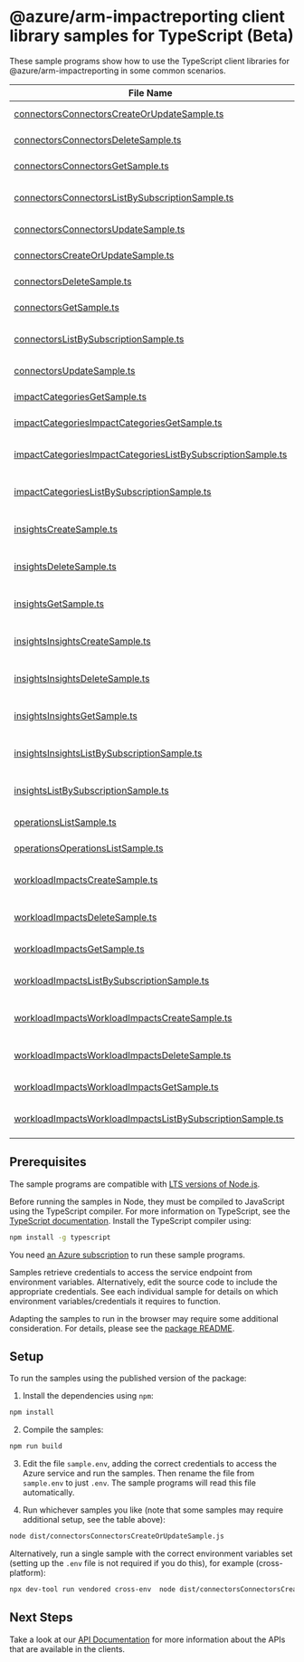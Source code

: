 # @azure/arm-impactreporting client library samples for TypeScript (Beta)

These sample programs show how to use the TypeScript client libraries for @azure/arm-impactreporting in some common scenarios.

| **File Name**                                                                                                           | **Description**                                                                                                                  |
| ----------------------------------------------------------------------------------------------------------------------- | -------------------------------------------------------------------------------------------------------------------------------- |
| [connectorsConnectorsCreateOrUpdateSample.ts][connectorsconnectorscreateorupdatesample]                                 | create a Connector x-ms-original-file: 2024-05-01-preview/Connectors_CreateOrUpdate.json                                         |
| [connectorsConnectorsDeleteSample.ts][connectorsconnectorsdeletesample]                                                 | delete a Connector x-ms-original-file: 2024-05-01-preview/Connectors_Delete.json                                                 |
| [connectorsConnectorsGetSample.ts][connectorsconnectorsgetsample]                                                       | get a Connector x-ms-original-file: 2024-05-01-preview/Connectors_Get.json                                                       |
| [connectorsConnectorsListBySubscriptionSample.ts][connectorsconnectorslistbysubscriptionsample]                         | list Connector resources by subscription ID x-ms-original-file: 2024-05-01-preview/Connectors_ListBySubscription.json            |
| [connectorsConnectorsUpdateSample.ts][connectorsconnectorsupdatesample]                                                 | update a Connector x-ms-original-file: 2024-05-01-preview/Connectors_Update.json                                                 |
| [connectorsCreateOrUpdateSample.ts][connectorscreateorupdatesample]                                                     | create a Connector x-ms-original-file: 2024-05-01-preview/Connectors_CreateOrUpdate.json                                         |
| [connectorsDeleteSample.ts][connectorsdeletesample]                                                                     | delete a Connector x-ms-original-file: 2024-05-01-preview/Connectors_Delete.json                                                 |
| [connectorsGetSample.ts][connectorsgetsample]                                                                           | get a Connector x-ms-original-file: 2024-05-01-preview/Connectors_Get.json                                                       |
| [connectorsListBySubscriptionSample.ts][connectorslistbysubscriptionsample]                                             | list Connector resources by subscription ID x-ms-original-file: 2024-05-01-preview/Connectors_ListBySubscription.json            |
| [connectorsUpdateSample.ts][connectorsupdatesample]                                                                     | update a Connector x-ms-original-file: 2024-05-01-preview/Connectors_Update.json                                                 |
| [impactCategoriesGetSample.ts][impactcategoriesgetsample]                                                               | get a ImpactCategory x-ms-original-file: 2024-05-01-preview/ImpactCategories_Get.json                                            |
| [impactCategoriesImpactCategoriesGetSample.ts][impactcategoriesimpactcategoriesgetsample]                               | get a ImpactCategory x-ms-original-file: 2024-05-01-preview/ImpactCategories_Get.json                                            |
| [impactCategoriesImpactCategoriesListBySubscriptionSample.ts][impactcategoriesimpactcategorieslistbysubscriptionsample] | list ImpactCategory resources by subscription x-ms-original-file: 2024-05-01-preview/ImpactCategories_ListBySubscription.json    |
| [impactCategoriesListBySubscriptionSample.ts][impactcategorieslistbysubscriptionsample]                                 | list ImpactCategory resources by subscription x-ms-original-file: 2024-05-01-preview/ImpactCategories_ListBySubscription.json    |
| [insightsCreateSample.ts][insightscreatesample]                                                                         | create Insight resource, This is Admin only operation x-ms-original-file: 2024-05-01-preview/Insights_Create.json                |
| [insightsDeleteSample.ts][insightsdeletesample]                                                                         | delete Insight resource, This is Admin only operation x-ms-original-file: 2024-05-01-preview/Insights_Delete.json                |
| [insightsGetSample.ts][insightsgetsample]                                                                               | get Insight resources by workloadImpactName and insightName x-ms-original-file: 2024-05-01-preview/Insights_Get_diagnostics.json |
| [insightsInsightsCreateSample.ts][insightsinsightscreatesample]                                                         | create Insight resource, This is Admin only operation x-ms-original-file: 2024-05-01-preview/Insights_Create.json                |
| [insightsInsightsDeleteSample.ts][insightsinsightsdeletesample]                                                         | delete Insight resource, This is Admin only operation x-ms-original-file: 2024-05-01-preview/Insights_Delete.json                |
| [insightsInsightsGetSample.ts][insightsinsightsgetsample]                                                               | get Insight resources by workloadImpactName and insightName x-ms-original-file: 2024-05-01-preview/Insights_Get_diagnostics.json |
| [insightsInsightsListBySubscriptionSample.ts][insightsinsightslistbysubscriptionsample]                                 | list Insight resources by workloadImpactName x-ms-original-file: 2024-05-01-preview/Insights_ListBySubscription.json             |
| [insightsListBySubscriptionSample.ts][insightslistbysubscriptionsample]                                                 | list Insight resources by workloadImpactName x-ms-original-file: 2024-05-01-preview/Insights_ListBySubscription.json             |
| [operationsListSample.ts][operationslistsample]                                                                         | list the operations for the provider x-ms-original-file: 2024-05-01-preview/Operations_List.json                                 |
| [operationsOperationsListSample.ts][operationsoperationslistsample]                                                     | list the operations for the provider x-ms-original-file: 2024-05-01-preview/Operations_List.json                                 |
| [workloadImpactsCreateSample.ts][workloadimpactscreatesample]                                                           | create a WorkloadImpact x-ms-original-file: 2024-05-01-preview/WorkloadArmOperation_create.json                                  |
| [workloadImpactsDeleteSample.ts][workloadimpactsdeletesample]                                                           | delete a WorkloadImpact x-ms-original-file: 2024-05-01-preview/WorkloadImpact_Delete.json                                        |
| [workloadImpactsGetSample.ts][workloadimpactsgetsample]                                                                 | get a WorkloadImpact x-ms-original-file: 2024-05-01-preview/WorkloadImpact_Get.json                                              |
| [workloadImpactsListBySubscriptionSample.ts][workloadimpactslistbysubscriptionsample]                                   | list WorkloadImpact resources by subscription ID x-ms-original-file: 2024-05-01-preview/WorkloadImpacts_ListBySubscription.json  |
| [workloadImpactsWorkloadImpactsCreateSample.ts][workloadimpactsworkloadimpactscreatesample]                             | create a WorkloadImpact x-ms-original-file: 2024-05-01-preview/WorkloadArmOperation_create.json                                  |
| [workloadImpactsWorkloadImpactsDeleteSample.ts][workloadimpactsworkloadimpactsdeletesample]                             | delete a WorkloadImpact x-ms-original-file: 2024-05-01-preview/WorkloadImpact_Delete.json                                        |
| [workloadImpactsWorkloadImpactsGetSample.ts][workloadimpactsworkloadimpactsgetsample]                                   | get a WorkloadImpact x-ms-original-file: 2024-05-01-preview/WorkloadImpact_Get.json                                              |
| [workloadImpactsWorkloadImpactsListBySubscriptionSample.ts][workloadimpactsworkloadimpactslistbysubscriptionsample]     | list WorkloadImpact resources by subscription ID x-ms-original-file: 2024-05-01-preview/WorkloadImpacts_ListBySubscription.json  |

## Prerequisites

The sample programs are compatible with [LTS versions of Node.js](https://github.com/nodejs/release#release-schedule).

Before running the samples in Node, they must be compiled to JavaScript using the TypeScript compiler. For more information on TypeScript, see the [TypeScript documentation][typescript]. Install the TypeScript compiler using:

```bash
npm install -g typescript
```

You need [an Azure subscription][freesub] to run these sample programs.

Samples retrieve credentials to access the service endpoint from environment variables. Alternatively, edit the source code to include the appropriate credentials. See each individual sample for details on which environment variables/credentials it requires to function.

Adapting the samples to run in the browser may require some additional consideration. For details, please see the [package README][package].

## Setup

To run the samples using the published version of the package:

1. Install the dependencies using `npm`:

```bash
npm install
```

2. Compile the samples:

```bash
npm run build
```

3. Edit the file `sample.env`, adding the correct credentials to access the Azure service and run the samples. Then rename the file from `sample.env` to just `.env`. The sample programs will read this file automatically.

4. Run whichever samples you like (note that some samples may require additional setup, see the table above):

```bash
node dist/connectorsConnectorsCreateOrUpdateSample.js
```

Alternatively, run a single sample with the correct environment variables set (setting up the `.env` file is not required if you do this), for example (cross-platform):

```bash
npx dev-tool run vendored cross-env  node dist/connectorsConnectorsCreateOrUpdateSample.js
```

## Next Steps

Take a look at our [API Documentation][apiref] for more information about the APIs that are available in the clients.

[connectorsconnectorscreateorupdatesample]: https://github.com/Azure/azure-sdk-for-js/blob/main/sdk/impactreporting/arm-impactreporting/samples/v1-beta/typescript/src/connectorsConnectorsCreateOrUpdateSample.ts
[connectorsconnectorsdeletesample]: https://github.com/Azure/azure-sdk-for-js/blob/main/sdk/impactreporting/arm-impactreporting/samples/v1-beta/typescript/src/connectorsConnectorsDeleteSample.ts
[connectorsconnectorsgetsample]: https://github.com/Azure/azure-sdk-for-js/blob/main/sdk/impactreporting/arm-impactreporting/samples/v1-beta/typescript/src/connectorsConnectorsGetSample.ts
[connectorsconnectorslistbysubscriptionsample]: https://github.com/Azure/azure-sdk-for-js/blob/main/sdk/impactreporting/arm-impactreporting/samples/v1-beta/typescript/src/connectorsConnectorsListBySubscriptionSample.ts
[connectorsconnectorsupdatesample]: https://github.com/Azure/azure-sdk-for-js/blob/main/sdk/impactreporting/arm-impactreporting/samples/v1-beta/typescript/src/connectorsConnectorsUpdateSample.ts
[connectorscreateorupdatesample]: https://github.com/Azure/azure-sdk-for-js/blob/main/sdk/impactreporting/arm-impactreporting/samples/v1-beta/typescript/src/connectorsCreateOrUpdateSample.ts
[connectorsdeletesample]: https://github.com/Azure/azure-sdk-for-js/blob/main/sdk/impactreporting/arm-impactreporting/samples/v1-beta/typescript/src/connectorsDeleteSample.ts
[connectorsgetsample]: https://github.com/Azure/azure-sdk-for-js/blob/main/sdk/impactreporting/arm-impactreporting/samples/v1-beta/typescript/src/connectorsGetSample.ts
[connectorslistbysubscriptionsample]: https://github.com/Azure/azure-sdk-for-js/blob/main/sdk/impactreporting/arm-impactreporting/samples/v1-beta/typescript/src/connectorsListBySubscriptionSample.ts
[connectorsupdatesample]: https://github.com/Azure/azure-sdk-for-js/blob/main/sdk/impactreporting/arm-impactreporting/samples/v1-beta/typescript/src/connectorsUpdateSample.ts
[impactcategoriesgetsample]: https://github.com/Azure/azure-sdk-for-js/blob/main/sdk/impactreporting/arm-impactreporting/samples/v1-beta/typescript/src/impactCategoriesGetSample.ts
[impactcategoriesimpactcategoriesgetsample]: https://github.com/Azure/azure-sdk-for-js/blob/main/sdk/impactreporting/arm-impactreporting/samples/v1-beta/typescript/src/impactCategoriesImpactCategoriesGetSample.ts
[impactcategoriesimpactcategorieslistbysubscriptionsample]: https://github.com/Azure/azure-sdk-for-js/blob/main/sdk/impactreporting/arm-impactreporting/samples/v1-beta/typescript/src/impactCategoriesImpactCategoriesListBySubscriptionSample.ts
[impactcategorieslistbysubscriptionsample]: https://github.com/Azure/azure-sdk-for-js/blob/main/sdk/impactreporting/arm-impactreporting/samples/v1-beta/typescript/src/impactCategoriesListBySubscriptionSample.ts
[insightscreatesample]: https://github.com/Azure/azure-sdk-for-js/blob/main/sdk/impactreporting/arm-impactreporting/samples/v1-beta/typescript/src/insightsCreateSample.ts
[insightsdeletesample]: https://github.com/Azure/azure-sdk-for-js/blob/main/sdk/impactreporting/arm-impactreporting/samples/v1-beta/typescript/src/insightsDeleteSample.ts
[insightsgetsample]: https://github.com/Azure/azure-sdk-for-js/blob/main/sdk/impactreporting/arm-impactreporting/samples/v1-beta/typescript/src/insightsGetSample.ts
[insightsinsightscreatesample]: https://github.com/Azure/azure-sdk-for-js/blob/main/sdk/impactreporting/arm-impactreporting/samples/v1-beta/typescript/src/insightsInsightsCreateSample.ts
[insightsinsightsdeletesample]: https://github.com/Azure/azure-sdk-for-js/blob/main/sdk/impactreporting/arm-impactreporting/samples/v1-beta/typescript/src/insightsInsightsDeleteSample.ts
[insightsinsightsgetsample]: https://github.com/Azure/azure-sdk-for-js/blob/main/sdk/impactreporting/arm-impactreporting/samples/v1-beta/typescript/src/insightsInsightsGetSample.ts
[insightsinsightslistbysubscriptionsample]: https://github.com/Azure/azure-sdk-for-js/blob/main/sdk/impactreporting/arm-impactreporting/samples/v1-beta/typescript/src/insightsInsightsListBySubscriptionSample.ts
[insightslistbysubscriptionsample]: https://github.com/Azure/azure-sdk-for-js/blob/main/sdk/impactreporting/arm-impactreporting/samples/v1-beta/typescript/src/insightsListBySubscriptionSample.ts
[operationslistsample]: https://github.com/Azure/azure-sdk-for-js/blob/main/sdk/impactreporting/arm-impactreporting/samples/v1-beta/typescript/src/operationsListSample.ts
[operationsoperationslistsample]: https://github.com/Azure/azure-sdk-for-js/blob/main/sdk/impactreporting/arm-impactreporting/samples/v1-beta/typescript/src/operationsOperationsListSample.ts
[workloadimpactscreatesample]: https://github.com/Azure/azure-sdk-for-js/blob/main/sdk/impactreporting/arm-impactreporting/samples/v1-beta/typescript/src/workloadImpactsCreateSample.ts
[workloadimpactsdeletesample]: https://github.com/Azure/azure-sdk-for-js/blob/main/sdk/impactreporting/arm-impactreporting/samples/v1-beta/typescript/src/workloadImpactsDeleteSample.ts
[workloadimpactsgetsample]: https://github.com/Azure/azure-sdk-for-js/blob/main/sdk/impactreporting/arm-impactreporting/samples/v1-beta/typescript/src/workloadImpactsGetSample.ts
[workloadimpactslistbysubscriptionsample]: https://github.com/Azure/azure-sdk-for-js/blob/main/sdk/impactreporting/arm-impactreporting/samples/v1-beta/typescript/src/workloadImpactsListBySubscriptionSample.ts
[workloadimpactsworkloadimpactscreatesample]: https://github.com/Azure/azure-sdk-for-js/blob/main/sdk/impactreporting/arm-impactreporting/samples/v1-beta/typescript/src/workloadImpactsWorkloadImpactsCreateSample.ts
[workloadimpactsworkloadimpactsdeletesample]: https://github.com/Azure/azure-sdk-for-js/blob/main/sdk/impactreporting/arm-impactreporting/samples/v1-beta/typescript/src/workloadImpactsWorkloadImpactsDeleteSample.ts
[workloadimpactsworkloadimpactsgetsample]: https://github.com/Azure/azure-sdk-for-js/blob/main/sdk/impactreporting/arm-impactreporting/samples/v1-beta/typescript/src/workloadImpactsWorkloadImpactsGetSample.ts
[workloadimpactsworkloadimpactslistbysubscriptionsample]: https://github.com/Azure/azure-sdk-for-js/blob/main/sdk/impactreporting/arm-impactreporting/samples/v1-beta/typescript/src/workloadImpactsWorkloadImpactsListBySubscriptionSample.ts
[apiref]: https://learn.microsoft.com/javascript/api/@azure/arm-impactreporting?view=azure-node-preview
[freesub]: https://azure.microsoft.com/free/
[package]: https://github.com/Azure/azure-sdk-for-js/tree/main/sdk/impactreporting/arm-impactreporting/README.md
[typescript]: https://www.typescriptlang.org/docs/home.html
